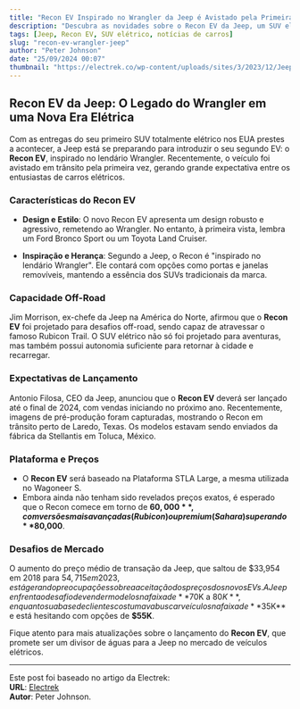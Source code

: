 ```yaml
---
title: "Recon EV Inspirado no Wrangler da Jeep é Avistado pela Primeira Vez em Trânsito"
description: "Descubra as novidades sobre o Recon EV da Jeep, um SUV elétrico inspirado no famoso Wrangler, avistado recentemente em trânsito."
tags: [Jeep, Recon EV, SUV elétrico, notícias de carros]
slug: "recon-ev-wrangler-jeep"
author: "Peter Johnson"
date: "25/09/2024 00:07"
thumbnail: "https://electrek.co/wp-content/uploads/sites/3/2023/12/Jeep-cheapest-vehicle-EV.jpeg?quality=82&strip=all&w=1400"
---
```


## Recon EV da Jeep: O Legado do Wrangler em uma Nova Era Elétrica

Com as entregas do seu primeiro SUV totalmente elétrico nos EUA prestes a acontecer, a Jeep está se preparando para introduzir o seu segundo EV: o **Recon EV**, inspirado no lendário Wrangler. Recentemente, o veículo foi avistado em trânsito pela primeira vez, gerando grande expectativa entre os entusiastas de carros elétricos.

### Características do Recon EV

- **Design e Estilo**: O novo Recon EV apresenta um design robusto e agressivo, remetendo ao Wrangler. No entanto, à primeira vista, lembra um Ford Bronco Sport ou um Toyota Land Cruiser.
  
- **Inspiração e Herança**: Segundo a Jeep, o Recon é "inspirado no lendário Wrangler". Ele contará com opções como portas e janelas removíveis, mantendo a essência dos SUVs tradicionais da marca.

### Capacidade Off-Road

Jim Morrison, ex-chefe da Jeep na América do Norte, afirmou que o **Recon EV** foi projetado para desafios off-road, sendo capaz de atravessar o famoso Rubicon Trail. O SUV elétrico não só foi projetado para aventuras, mas também possui autonomia suficiente para retornar à cidade e recarregar.

### Expectativas de Lançamento

Antonio Filosa, CEO da Jeep, anunciou que o **Recon EV** deverá ser lançado até o final de 2024, com vendas iniciando no próximo ano. Recentemente, imagens de pré-produção foram capturadas, mostrando o Recon em trânsito perto de Laredo, Texas. Os modelos estavam sendo enviados da fábrica da Stellantis em Toluca, México.

### Plataforma e Preços

- O **Recon EV** será baseado na Plataforma STLA Large, a mesma utilizada no Wagoneer S.
- Embora ainda não tenham sido revelados preços exatos, é esperado que o Recon comece em torno de **$60,000**, com versões mais avançadas (Rubicon) ou premium (Sahara) superando **$80,000**.

### Desafios de Mercado

O aumento do preço médio de transação da Jeep, que saltou de $33,954 em 2018 para $54,715 em 2023, está gerando preocupações sobre a aceitação dos preços dos novos EVs. A Jeep enfrenta o desafio de vender modelos na faixa de **$70K a $80K**, enquanto sua base de clientes costumava buscar veículos na faixa de **$35K** e está hesitando com opções de **$55K**.

Fique atento para mais atualizações sobre o lançamento do **Recon EV**, que promete ser um divisor de águas para a Jeep no mercado de veículos elétricos.

---

Este post foi baseado no artigo da Electrek:  
**URL**: [Electrek](https://electrek.co/2024/09/24/jeeps-wrangler-inspired-recon-ev-spotted-in-transit-first-time/)  
**Autor**: Peter Johnson.